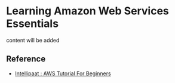 # Learning Amazon Web Services Essentials
content will be added

## Reference 
- [Intellipaat : AWS Tutorial For Beginners](https://www.youtube.com/playlist?list=PLVHgQku8Z935QbKFvttpxUF1WlNWt1dZ9)